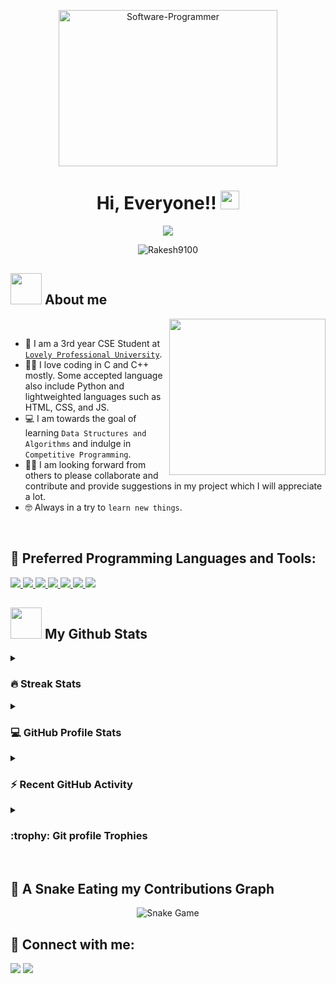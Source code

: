 <p align="center"><img src="https://st3.depositphotos.com/3382541/13326/v/600/depositphotos_133260890-stock-illustration-programmer-sitting-on-big-laptop.jpghttps://mpng.subpng.com/20190702/zjp/kisspng-computer-programming-source-code-computer-software-5d1b385d2a10c8.4890123015620649891723.jpg" alt="Software-Programmer" height="250px" width="350px"></p>

<h1 align="center">Hi, Everyone!! <img src="https://raw.githubusercontent.com/MartinHeinz/MartinHeinz/master/wave.gif" height="30px" width="30px"> </h1>

<p align="center">
  <a href="https://github.com/DenverCoder1/readme-typing-svg"><img src="https://readme-typing-svg.herokuapp.com?font=Time+New+Roman&color=%23C8BE25&size=25&center=true&vCenter=true&width=500&height=100&lines=Computer+Science+Engineering+Student;Coding+and+Open+Source+Enthusiast;Always+learning+new+things"></a>
</p>
<p align="center"> 
	<img src="https://komarev.com/ghpvc/?username=Rakesh9100&label=Profile%20views&color=0e75b6&style=plastic" alt="Rakesh9100" /> 
	</a>
</p>

## <picture> <img src = "https://github.com/7oSkaaa/7oSkaaa/blob/main/Images/about_me.gif?raw=true" width = 50px>  </picture> About me
<picture> <img align="right" src="https://github.com/7oSkaaa/7oSkaaa/blob/main/Images/Right_Side.gif?raw=true" width = 250px></picture>
<br>
- :school: I am a 3rd year CSE Student at [`Lovely Professional University`](https://www.lpu.in).
- :technologist: I love coding in C and C++ mostly. Some accepted language also include Python and lightweighted languages such as HTML, CSS, and JS.
- :computer: I am towards the goal of learning `Data Structures and Algorithms` and indulge in `Competitive Programming`.
- :student: I am looking forward from others to please collaborate and contribute and provide suggestions in my project which I will appreciate a lot.
- :nerd_face: Always in a try to `learn new things`.
<br>

## 🚀 Preferred Programming Languages and Tools:
<p align="left">
    <a href="https://www.cprogramming.com/" target="_blank"> <img src="https://img.icons8.com/color/50/000000/c-programming.png"/> </a>
    <a href="https://www.learncpp.com/" target="_blank"> <img src="https://img.icons8.com/color/50/000000/c-plus-plus-logo.png"/> </a>
    <a href="https://www.python.org/" target="_blank"> <img src="https://img.icons8.com/color/50/000000/python--v1.png"/> </a>
    <a href="https://html.com/" target="_blank"> <img src="https://img.icons8.com/color/50/000000/html-5.png"/> </a>
    <a href="https://web.dev/learn/css/" target="_blank"> <img src="https://img.icons8.com/color/50/000000/css3.png"/> </a>
    <a href="https://www.javascript.com/" target="_blank"> <img src="https://img.icons8.com/color/50/FAB005/javascript--v1.png"/> </a>
    <a href="https://code.visualstudio.com/" target="_blank"> <img src="https://img.icons8.com/color/50/000000/visual-studio-code-2019.png"/> </a>
</p>

## <picture> <img src = "https://github.com/7oSkaaa/7oSkaaa/blob/main/Images/Statistics.gif?raw=true" width = 50px>  </picture> My Github Stats

<details><summary><h3> 🔥 Streak Stats</h3></summary>
<p align="center"><img src="https://github-readme-streak-stats.herokuapp.com/?user=Rakesh9100&theme=midnight-purple" alt="Rakesh9100" /></p>
</details>
  
<details><summary><h3>💻 GitHub Profile Stats</h3></summary>
<p align="center">
    <a href="https://github.com/anuraghazra/github-readme-stats">
	    <img alt="7oSkaaa's Github Stats" src="https://github-readme-stats.vercel.app/api?username=Rakesh9100&show_icons=true&count_private=true&locale=en&theme=midnight-purple&layout=compact" height="230px"/></a>
	  <img src="https://github-readme-stats.vercel.app/api/top-langs?username=Rakesh9100&langs_count=10&show_icons=true&locale=en&theme=midnight-purple" alt="Rakesh9100" height="230px"/>
<br/>

  <b>Note:</b> Top languages is only a metric of the languages my public code consists of and doesn't reflect experience or skill level.
  </p>
</details>

<details><summary><h3>⚡ Recent GitHub Activity</h3></summary>
<a href="https://github.com/Rakesh9100"><img alt="Rakesh's Activity Graph" src="https://activity-graph.herokuapp.com/graph?username=Rakesh9100&custom_title=Rakesh's%20Contribution%20Graph&theme=redical" /></a>
 </details>

<details><summary> <h3> :trophy: Git profile Trophies </h3></summary>
<p align="center"> <a href="https://github.com/Rakesh9100/github-profile-trophy"><img src="https://github-profile-trophy.vercel.app/?username=Rakesh9100&layout=compact&theme=midnight-purple&column=4&margin-w=15&margin-h=15" alt="Rakesh9100" /></a> </p>
</details></br>

## 🐍 A Snake Eating my Contributions Graph

<p align = "center">
	<img src = "https://github.com/Rakesh9100/blob/output/github-contribution-grid-snake.svg" alt = "Snake Game"/>
</p>

## 🔗 Connect with me:
<p align="left">
<a href = "https://www.linkedin.com/in/rakesh-roshan-9100/"><img src="https://img.icons8.com/fluent/48/000000/linkedin.png"/></a>
<a href = "https://www.instagram.com/rakesh250602/"><img src="https://img.icons8.com/fluent/48/000000/instagram-new.png"/></a>
</p>
